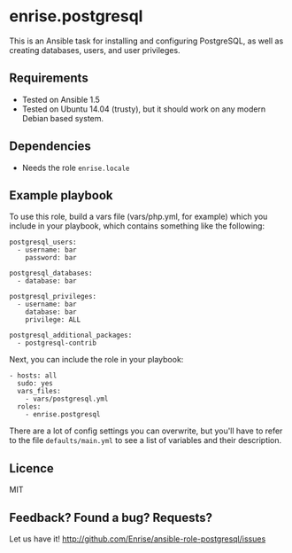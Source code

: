 # enrise.postgresql

This is an Ansible task for installing and configuring PostgreSQL, as well as creating databases, users, and user privileges.

## Requirements

- Tested on Ansible 1.5
- Tested on Ubuntu 14.04 (trusty), but it should work on any modern Debian based system.

## Dependencies

- Needs the role `enrise.locale`

## Example playbook

To use this role, build a vars file (vars/php.yml, for example) which you include in your playbook,
which contains something like the following:

    postgresql_users:
      - username: bar
        password: bar

    postgresql_databases:
      - database: bar

    postgresql_privileges:
      - username: bar
        database: bar
        privilege: ALL

    postgresql_additional_packages:
      - postgresql-contrib

Next, you can include the role in your playbook:

    - hosts: all
      sudo: yes
      vars_files:
        - vars/postgresql.yml
      roles:
        - enrise.postgresql

There are a lot of config settings you can overwrite, but you'll have to refer to the file
`defaults/main.yml` to see a list of variables and their description.

## Licence

MIT

## Feedback? Found a bug? Requests?

Let us have it! http://github.com/Enrise/ansible-role-postgresql/issues
